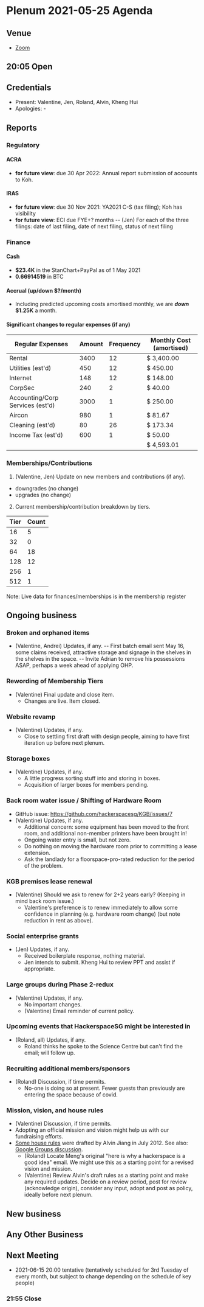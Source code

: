 # Plenum 2021-05-25 Agenda

## Venue

- [Zoom](https://us02web.zoom.us/j/81422812262?pwd=cUhhTU0wNHM1ZUUvZmhWM2ZKbE1OZz09)

## 20:05 Open

## Credentials

- Present: Valentine, Jen, Roland, Alvin, Kheng Hui
- Apologies: -

## Reports

### Regulatory

#### ACRA

- **for future view**: due 30 Apr 2022: Annual report submission of accounts to Koh.

#### IRAS

- **for future view**: due 30 Nov 2021: YA2021 C-S (tax filing); Koh has visibility
- **for future view**: ECI due FYE+? months
-- (Jen) For each of the three filings: date of last filing, date of next filing, status of next filing

### Finance

#### Cash

- **$23.4K** in the StanChart+PayPal as of 1 May 2021
- **0.66914519** in BTC

#### Accrual (up/down $?/month)

- Including predicted upcoming costs amortised monthly, we are **_down_ $1.25K** a month.

#### Significant changes to regular expenses (if any)

| Regular Expenses                 | Amount | Frequency | Monthly Cost (amortised) |
| -------------------------------- | ------ | --------- | ------------------------ |
| Rental                           | 3400   | 12        | $ 3,400.00               |
| Utilities (est'd)                | 450    | 12        | $ 450.00                 |
| Internet                         | 148    | 12        | $ 148.00                 |
| CorpSec                          | 240    | 2         | $ 40.00                  |
| Accounting/Corp Services (est'd) | 3000   | 1         | $ 250.00                 |
| Aircon                           | 980    | 1         | $ 81.67                  |
| Cleaning (est'd)                 | 80     | 26        | $ 173.34                 |
| Income Tax (est'd)               | 600    | 1         | $ 50.00                  |
|                                  |        |           | $ 4,593.01               |

### Memberships/Contributions

1. (Valentine, Jen) Update on new members and contributions (if any).

- downgrades (no change)
- upgrades (no change)

2. Current membership/contribution breakdown by tiers.

| Tier | Count |
| ---- | ----- |
| 16   | 5     |
| 32   | 0     |
| 64   | 18    |
| 128  | 12    |
| 256  | 1     |
| 512  | 1     |

Note: Live data for finances/memberships is in the membership register

## Ongoing business

### Broken and orphaned items

- (Valentine, Andrei) Updates, if any.
-- First batch email sent May 16, some claims received, attractive storage and signage in the shelves in the shelves in the space.
-- Invite Adrian to remove his possessions ASAP, perhaps a week ahead of applying OHP.

### Rewording of Membership Tiers

- (Valentine) Final update and close item.
  - Changes are live. Item closed.

### Website revamp

- (Valentine) Updates, if any.
  - Close to settling first draft with design people, aiming to have first iteration up before next plenum.

### Storage boxes

- (Valentine) Updates, if any.
  - A little progress sorting stuff into and storing in boxes.
  - Acquisition of larger boxes for members pending.

### Back room water issue / Shifting of Hardware Room

- GitHub issue: https://github.com/hackerspacesg/KGB/issues/7
- (Valentine) Updates, if any.
  - Additional concern: some equipment has been moved to the front room, and additional non-member printers have been brought in!
  - Ongoing water entry is small, but not zero.
  - Do nothing on moving the hardware room prior to committing a lease extension.
  - Ask the landlady for a floorspace-pro-rated reduction for the period of the problem.

### KGB premises lease renewal

- (Valentine) Should we ask to renew for 2+2 years early? (Keeping in mind back room issue.)
  - Valentine's preference is to renew immediately to allow some confidence in planning (e.g. hardware room change) (but note reduction in rent as above).

### Social enterprise grants

- (Jen) Updates, if any.
  - Received boilerplate response, nothing material.
  - Jen intends to submit. Kheng Hui to review PPT and assist if appropriate.

### Large groups during Phase 2-redux

- (Valentine) Updates, if any.
  - No important changes.
  - (Valentine) Email reminder of current policy.

### Upcoming events that HackerspaceSG might be interested in

- (Roland, all) Updates, if any.
  - Roland thinks he spoke to the Science Centre but can't find the email; will follow up.

### Recruiting additional members/sponsors

- (Roland) Discussion, if time permits.
  - No-one is doing so at present. Fewer guests than previously are entering the space because of covid.

### Mission, vision, and house rules

- (Valentine) Discussion, if time permits.
- Adopting an official mission and vision might help us with our fundraising efforts.
- [Some house rules](https://docs.google.com/document/d/18VPrhrYG0zM-JnifQx3Gi1vV3x0TY0TJGqtC_egVkxA/edit) were drafted by Alvin Jiang in July 2012. See also: [Google Groups discussion](https://groups.google.com/g/hackerspacesg/c/vfIXB1iQuXs/m/jTiBpnpBnKQJ).
  - (Roland) Locate Meng's original "here is why a hackerspace is a good idea" email. We might use this as a starting point for a revised vision and mission.
  - (Valentine) Review Alvin's draft rules as a starting point and make any required updates. Decide on a review period, post for review (acknowledge origin), consider any input, adopt and post as policy, ideally before next plenum.

## New business

## Any Other Business

## Next Meeting

- 2021-06-15 20:00 tentative (tentatively scheduled for 3rd Tuesday of every month, but subject to change depending on the schedule of key people)

### 21:55 Close
